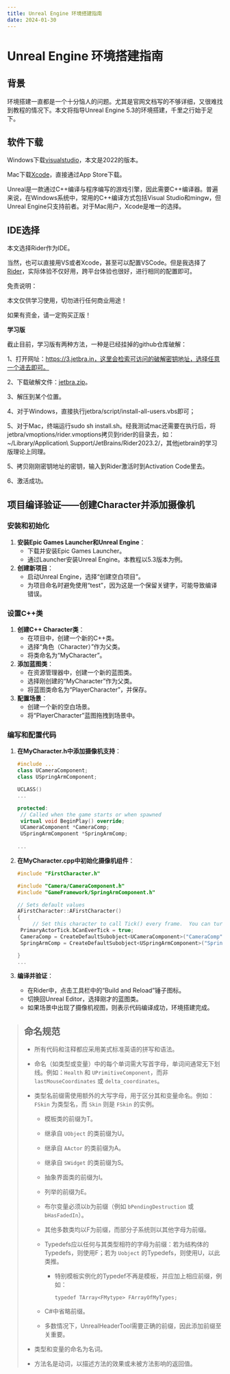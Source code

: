 ```yaml
---
title: Unreal Engine 环境搭建指南
date: 2024-01-30
---
```


# Unreal Engine 环境搭建指南

## 背景

环境搭建一直都是一个十分恼人的问题。尤其是官网文档写的不够详细，又很难找到教程的情况下。本文将指导Unreal Engine 5.3的环境搭建，千里之行始于足下。

## 软件下载

Windows下载[visualstudio](https://visualstudio.microsoft.com/zh-hans/vs/)，本文是2022的版本。

Mac下载[Xcode](https://apps.apple.com/sg/app/xcode/id497799835?mt=12)，直接通过App Store下载。

Unreal是一款通过C++编译与程序编写的游戏引擎，因此需要C++编译器。普遍来说，在Windows系统中，常用的C++编译方式包括Visual Studio和mingw，但Unreal Engine只支持前者。对于Mac用户，Xcode是唯一的选择。

## IDE选择

本文选择Rider作为IDE。

当然，也可以直接用VS或者Xcode，甚至可以配置VSCode。但是我选择了[Rider](https://www.jetbrains.com/rider/)，实际体验不仅好用，跨平台体验也很好，进行相同的配置即可。

免责说明：

本文仅供学习使用，切勿进行任何商业用途！

如果有资金，请一定购买正版！

**学习版**

截止目前，学习版有两种方法，一种是已经挂掉的github仓库破解：

1、打开网址：https://3.jetbra.in，这里会检索可访问的破解密钥地址，选择任意一个进去即可。

2、下载破解文件：[jetbra.zip](https://hardbin.com/ipfs/bafybeia4nrbuvpfd6k7lkorzgjw3t6totaoko7gmvq5pyuhl2eloxnfiri/files/jetbra-ded4f9dc4fcb60294b21669dafa90330f2713ce4.zip)。

3、解压到某个位置。

4、对于Windows，直接执行jetbra/script/install-all-users.vbs即可；

5、对于Mac，终端运行sudo sh install.sh。经我测试mac还需要在执行后，将jetbra/vmoptions/rider.vmoptions拷贝到rider的目录去，如：~/Library/Application\ Support/JetBrains/Rider2023.2/，其他jetbrain的学习版理论上同理。

5、拷贝刚刚密钥地址的密钥，输入到Rider激活时到Activation Code里去。

6、激活成功。

## 项目编译验证——创建Character并添加摄像机

### 安装和初始化

1. **安装Epic Games Launcher和Unreal Engine**：
   - 下载并安装Epic Games Launcher。
   - 通过Launcher安装Unreal Engine。本教程以5.3版本为例。
2. **创建新项目**：
   - 启动Unreal Engine，选择“创建空白项目”。
   - 为项目命名时避免使用“test”，因为这是一个保留关键字，可能导致编译错误。

### 设置C++类

1. **创建C++ Character类**：
   - 在项目中，创建一个新的C++类。
   - 选择“角色（Character）”作为父类。
   - 将类命名为“MyCharacter”。
2. **添加蓝图类**：
   - 在资源管理器中，创建一个新的蓝图类。
   - 选择刚创建的“MyCharacter”作为父类。
   - 将蓝图类命名为“PlayerCharacter”，并保存。
3. **配置场景**：
   - 创建一个新的空白场景。
   - 将“PlayerCharacter”蓝图拖拽到场景中。

### 编写和配置代码

1. **在MyCharacter.h中添加摄像机支持**：

   ```c++
   #include ...
   class UCameraComponent;
   class USpringArmComponent;
   
   UCLASS()
   ...
   
   protected:
   	// Called when the game starts or when spawned
   	virtual void BeginPlay() override;
   	UCameraComponent *CameraComp;
   	USpringArmComponent *SpringArmComp;
   	
   ...
   ```

2. **在MyCharacter.cpp中初始化摄像机组件**：

   ```c++
   #include "FirstCharacter.h"
   
   #include "Camera/CameraComponent.h"
   #include "GameFramework/SpringArmComponent.h"
   
   // Sets default values
   AFirstCharacter::AFirstCharacter()
   {
    	// Set this character to call Tick() every frame.  You can turn this off to improve performance if you don't need it.
   	PrimaryActorTick.bCanEverTick = true;
   	CameraComp = CreateDefaultSubobject<UCameraComponent>("CameraComp");
   	SpringArmComp = CreateDefaultSubobject<USpringArmComponent>("SpringArmComp");
   
   }
   ...
   ```

3. **编译并验证**：

   - 在Rider中，点击工具栏中的“Build and Reload”锤子图标。
   - 切换回Unreal Editor，选择刚才的蓝图类。
   - 如果场景中出现了摄像机视图，则表示代码编译成功，环境搭建完成。



> ## 命名规范
>
> - 所有代码和注释都应采用美式标准英语的拼写和语法。
>
> - 命名（如类型或变量）中的每个单词需大写首字母，单词间通常无下划线。例如：`Health` 和 `UPrimitiveComponent`，而非 `lastMouseCoordinates` 或 `delta_coordinates`。
>
> - 类型名前缀需使用额外的大写字母，用于区分其和变量命名。例如：`FSkin` 为类型名，而 `Skin` 则是 `FSkin` 的实例。
>
>   - 模板类的前缀为T。
>
>   - 继承自 `UObject` 的类前缀为U。
>
>   - 继承自 `AActor` 的类前缀为A。
>
>   - 继承自 `SWidget` 的类前缀为S。
>
>   - 抽象界面类的前缀为I。
>
>   - 列举的前缀为E。
>
>   - 布尔变量必须以b为前缀（例如 `bPendingDestruction` 或 `bHasFadedIn`）。
>
>   - 其他多数类均以F为前缀，而部分子系统则以其他字母为前缀。
>
>   - Typedefs应以任何与其类型相符的字母为前缀：若为结构体的Typedefs，则使用F；若为 `Uobject` 的Typedefs，则使用U，以此类推。
>
>     - 特别模板实例化的Typedef不再是模板，并应加上相应前缀，例如：
>
>       ```
>       typedef TArray<FMytype> FArrayOfMyTypes;
>       ```
>
>   - C#中省略前缀。
>
>   - 多数情况下，UnrealHeaderTool需要正确的前缀，因此添加前缀至关重要。
>
> - 类型和变量的命名为名词。
>
> - 方法名是动词，以描述方法的效果或未被方法影响的返回值。